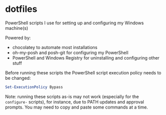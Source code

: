 # dotfiles

PowerShell scripts I use for setting up and configuring my Windows machine(s)

Powered by:

- chocolatey to automate most installations
- oh-my-posh and posh-git for configuring my PowerShell
- PowerShell and Windows Registry for uninstalling and configuring other stuff

Before running these scripts the PowerShell script execution policy needs to be changed:

```powershell
Set-ExecutionPolicy Bypass
```

Note: running these scripts as-is may not work (especially for the `configure-` scripts), for instance, due to PATH updates and approval prompts. You may need to copy and paste some commands at a time.